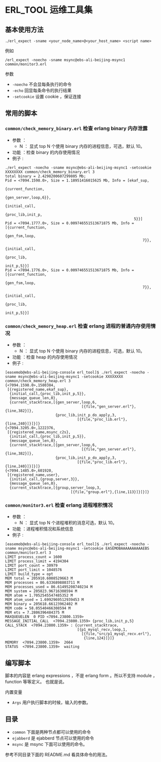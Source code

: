 # ERL_TOOL 运维工具集


## 基本使用方法

```
./erl_expect -sname <your_node_name>@<your_host_name> <script name>
```

例如

```
/erl_expect -noecho -sname msync@ebs-ali-beijing-msync1 common/monitor3.erl
```

参数

 - `-noecho` 不会显每条执行的命令
 - `-echo` 回显每条命令的执行结果
 - `-setcookie` 设置 cookie ，保证连接


## 常用的脚本

### `common/check_memory_binary.erl` 检查 erlang binary 内存泄露

* 参数 ：
   - N ： 显式 top N 个使用 binary 内存的进程信息，可选，默认 10。
* 功能 ：检查 binary 的内存使用情况
* 例子 :

```
./erl_expect -noecho -sname msync@ebs-ali-beijing-msync1 -setcookie XXXXXXXX common/check_memory_binary.erl 3
total binary = 2.4298200607299805 Mb;
Pid = <7094.1598.0>, Size = 1.18951416015625 Mb, Info = [ekaf_sup,
                                                         {current_function,
                                                          {gen_server,loop,6}},
                                                         {initial_call,
                                                          {proc_lib,init_p,
                                                           5}}]
Pid = <7094.1777.0>, Size = 0.009746551513671875 Mb, Info = [{current_function,
                                                              {gen_fsm,loop,
                                                               7}},
                                                             {initial_call,
                                                              {proc_lib,
                                                               init_p,5}}]
Pid = <7094.1776.0>, Size = 0.009746551513671875 Mb, Info = [{current_function,
                                                              {gen_fsm,loop,
                                                               7}},
                                                             {initial_call,
                                                              {proc_lib,
                                                               init_p,5}}]
```

### `common/check_memory_heap.erl` 检查 erlang 进程的普通内存使用情况

* 参数 ：
   - N ： 显式 top N 个使用 binary 内存的进程信息，可选，默认 10。
* 功能 ：检查 heap 的内存使用情况
* 例子 :

```
[easemob@ebs-ali-beijing-console erl_tool]$ ./erl_expect -noecho -sname msync@ebs-ali-beijing-msync1 -setcookie XXXXXXXX common/check_memory_heap.erl 3
{<7094.1598.0>,1580384,
 [{registered_name,ekaf_sup},
  {initial_call,{proc_lib,init_p,5}},
  {message_queue_len,0},
  {current_stacktrace,[{gen_server,loop,6,
                                   [{file,"gen_server.erl"},{line,382}]},
                       {proc_lib,init_p_do_apply,3,
                                 [{file,"proc_lib.erl"},{line,240}]}]}]}
{<7094.3205.0>,1222376,
 [{registered_name,msync_c2s},
  {initial_call,{proc_lib,init_p,5}},
  {message_queue_len,0},
  {current_stacktrace,[{gen_server,loop,6,
                                   [{file,"gen_server.erl"},{line,382}]},
                       {proc_lib,init_p_do_apply,3,
                                 [{file,"proc_lib.erl"},{line,240}]}]}]}
{<7094.1485.0>,601920,
 [{registered_name,user},
  {initial_call,{group,server,3}},
  {message_queue_len,0},
  {current_stacktrace,[{group,server_loop,3,
                              [{file,"group.erl"},{line,113}]}]}]}
```

### `common/monitor3.erl` 检查 erlang 进程堆积情况

* 参数 ：
   - N ： 显式 top N 个进程堆积的消息可选，默认 10。
* 功能 ：进程堆积情况和系统信息
* 例子 :

```
[easemob@ebs-ali-beijing-console erl_tool]$ ./erl_expect -noecho -sname msync@ebs-ali-beijing-msync1 -setcookie EASEMOBAAAAAAAAAAEBS common/monitor3.erl 3
LIMIT process_count = 1600
LIMIT process_limit = 4194304
LIMIT port_count = 30979
LIMIT port_limit = 1048576
LIMIT build_type = opt
MEM total = 205910.6008529663 M
MEM processes = 86.6336898803711 M
MEM processes_used = 86.61495208740234 M
MEM system = 205823.96716308594 M
MEM atom = 1.7052545547485352 M
MEM atom_used = 1.6992969512939453 M
MEM binary = 205618.66123962402 M
MEM code = 58.05540466308594 M
MEM ets = 7.2806396484375 M
MAXQUEUELEN  0 PID <7094.23800.1359>
MESSAGE_INITIAL_CALL  <7094.23800.1359> {proc_lib,init_p,5}
CALL_STACK  <7094.23800.1359> : {current_stacktrace,
                                 [{p1_mysql_recv,loop,1,
                                   [{file,"src/p1_mysql_recv.erl"},
                                    {line,124}]}]}
MEMORY  <7094.23800.1359>  2664
STATUS  <7094.23800.1359>  waiting
```


## 编写脚本

脚本的内容是 erlang expressions ，不是 erlang form 。所以不支持 module ， function 等等定义。
也就是说。

内置变量

- `Args` 用户执行脚本的时候，输入的参数。

## 目录

 - `common` 下面是两种节点都可以使用的命令
 - `ejabberd` 是 ejabberd 节点可以使用的命令
 - `msync` 是 msync 下面可以使用的命令。

参考不同目录下面的 README.md 看具体命令的用法。
